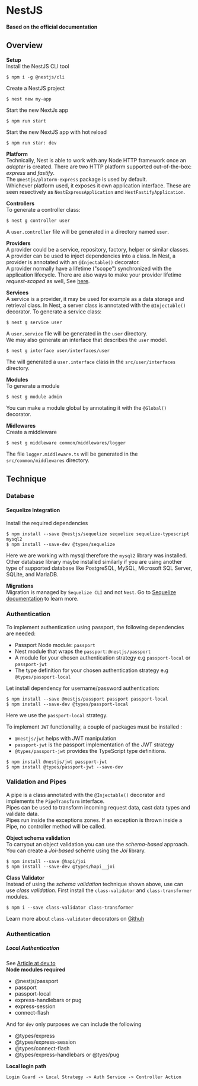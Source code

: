 # NestJS
__Based on the official documentation__  

## Overview
__Setup__  
Install the NestJS CLI tool  
```
$ npm i -g @nestjs/cli
```  

Create a NestJS project  
```
$ nest new my-app
```  

Start the new NextJs app  
```
$ npm run start
```  

Start the new NextJS app with hot reload  
```
$ npm run star: dev
```  

__Platform__    
Technically, Nest is able to work with any Node HTTP framework once an _adapter_ is created. There are two HTTP platform supported out-of-the-box: _express_ and _fastify_.  
The `@nestjs/platorm-express` package is used by default.   
Whichever platform used, it exposes it own application interface.  These are seen resectively as `NestExpressApplication` and `NestFastifyApplication`.  

__Controllers__  
To generate a controller class:   
```
$ nest g controller user
```  
A `user.controller` file will be generated in a directory named `user`.  

__Providers__   
A provider could be a service, repository, factory, helper or similar classes. A provider can be used to inject dependencies into a class. In Nest, a provider is annotated with an `@Injectable()` decorator.  
A provider normally have a lifetime ("scope") synchronized with the application lifecycle. There are also ways to make your provider lifetime _request-scoped_ as well, See [here](https://docs.nestjs.com/fundamentals/injection-scopes).

__Services__  
A service is a provider, it may be used for example as a data storage and retrieval class. In Nest, a server class is annotated with the `@Injectable()` decorator.
To generate a service class:
```
$ nest g service user
```  
A  `user.service` file will be generated in the `user` directory.  
We may also generate an interface that describes the `user` model.
```
$ nest g interface user/interfaces/user
```
The will generated a `user.interface` class in the `src/user/interfaces` directory.  

__Modules__  
To generate a module   
```
$ nest g module admin
```  
You can make a module global by annotating it with the `@Global()` decorator.   

__Midlewares__  
Create a middleware  
```
$ nest g middleware common/middlewares/logger
```
The file `logger.middleware.ts` will be generated in the `src/common/middlewares` directory.

## Technique
### Database  
#### Sequelize Integration  
Install the required dependencies  
```
$ npm install --save @nestjs/sequelize sequelize sequelize-typescript mysql2
$ npm install --save-dev @types/sequelize
```
Here we are working with mysql therefore the `mysql2` library was installed. Other database library maybe installed similarly if you are using another type of supported database like PostgreSQL, MySQL, Microsoft SQL Server, SQLite, and MariaDB.  

__Migrations__  
Migration is managed by `Sequelize CLI` and not `Nest`. Go to [Sequelize documentation](https://sequelize.org/v5/manual/migrations.html#the-cli) to learn more.  

### Authentication
To implement authentication using passport, the following dependencies are needed:
* Passport Node module: `passport`
* Nest module that wraps the  `passport`: `@nestjs/passport`
* A module for your chosen authentication strategy e.g `passport-local` or `passport-jwt`
* The type definition for your chosen authentication strategy e.g `@types/passport-local`

Let install dependency for username/password authentication:
```
$ npm install --save @nestjs/passport passport passport-local
$ npm install --save-dev @types/passport-local
```  
Here we use the `passport-local` strategy.   

To implement `JWT` functionality, a couple of packages must be installed :
* `@nestjs/jwt` helps with JWT manipulation  
* `passport-jwt` is the passport implementation of the JWT strategy  
* `@types/passport-jwt` provides the TypeScript type definitions.  
```
$ npm install @nestjs/jwt passport-jwt
$ npm install @types/passport-jwt --save-dev   
```  

### Validation and Pipes  
A pipe is a class annotated with the `@Injectable()` decorator and implements the `PipeTransform` interface.  
Pipes can be used to transform incoming request data, cast data types and validate data.  
Pipes run inside the exceptions zones. If an exception is thrown inside a Pipe, no controller method will be called.  

__Object schema validation__  
To carryout an object validation you can use the _schema-based_ approach. You can create a _Joi-based_ scheme using the _Joi_ library.  
```
$ npm install --save @hapi/joi
$ npm install --save-dev @types/hapi__joi  
```

__Class Validator__  
Instead of using the _schema validation_ technique shown above, use can use _class validation_. First install the `class-validator` and `class-transformer` modules.  
```
$ npm i --save class-validator class-transformer
```
Learn more about `class-validator` decorators on [Githuh](https://github.com/typestack/class-validator#usage)


### Authentication  
##### Local Authentication
See [Article at dev.to](https://dev.to/nestjs/authentication-and-sessions-for-mvc-apps-with-nestjs-55a4)  
__Node modules required__    
* @nestjs/passport
* passport  
* passport-local  
* express-handlebars or pug
* express-session  
* connect-flash  

And for `dev` only purposes we can include the following
* @types/express  
* @types/express-session  
* @types/connect-flash  
* @types/express-handlebars or @tyes/pug   

__Local login path__    
```
Login Guard -> Local Strategy -> Auth Service -> Controller Action
```
